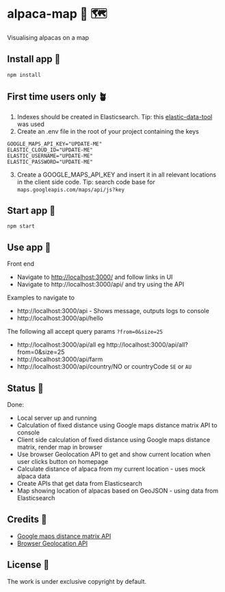 # alpaca-map 🦙 🗺

Visualising alpacas on a map

## Install app 🐣

```
npm install
```

## First time users only 🪴

1. Indexes should be created in Elasticsearch. Tip: this [elastic-data-tool](https://github.com/purplebugs/elastic-data-tool)
   was used
2. Create an .env file in the root of your project containing the keys

```
GOOGLE_MAPS_API_KEY="UPDATE-ME"
ELASTIC_CLOUD_ID="UPDATE-ME"
ELASTIC_USERNAME="UPDATE-ME"
ELASTIC_PASSWORD="UPDATE-ME"
```

3. Create a GOOGLE_MAPS_API_KEY and insert it in all relevant locations in the client side code. Tip: search code base for `maps.googleapis.com/maps/api/js?key`

## Start app 🚀

```
npm start
```

## Use app 🎷

Front end

- Navigate to [http://localhost:3000/](http://localhost:3000/) and follow links in UI
- Navigate to http://localhost:3000/api/ and try using the API

Examples to navigate to

- http://localhost:3000/api - Shows message, outputs logs to console
- http://localhost:3000/api/hello

The following all accept query params `?from=0&size=25`

- http://localhost:3000/api/all eg http://localhost:3000/api/all?from=0&size=25
- http://localhost:3000/api/farm
- http://localhost:3000/api/country/NO or countryCode `SE` or `AU`

## Status 🚜

Done:

- Local server up and running
- Calculation of fixed distance using Google maps distance matrix API to console
- Client side calculation of fixed distance using Google maps distance matrix, render map in browser
- Use browser Geolocation API to get and show current location when user clicks button on homepage
- Calculate distance of alpaca from my current location - uses mock alpaca data
- Create APIs that get data from Elasticsearch
- Map showing location of alpacas based on GeoJSON - using data from Elasticsearch

## Credits 👏

- [Google maps distance matrix API](https://developers.google.com/maps/documentation/distance-matrix?hl=en_GB)
- [Browser Geolocation API](https://developer.mozilla.org/en-US/docs/Web/API/Geolocation_API)

## License 📝

The work is under exclusive copyright by default.
